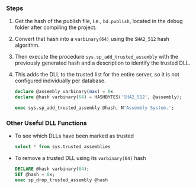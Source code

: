 ### Steps

1. Get the hash of the publish file, i.e., `bd.publish`, located in the debug folder after compiling the project.
2. Convert that hash into a `varbinary(64)` using the `SHA2_512` hash algorithm.
3. Then execute the procedure `sys.sp_add_trusted_assembly` with the previously generated hash and a description to identify the trusted DLL.
4. This adds the DLL to the trusted list for the entire server, so it is not configured individually per database.

    ```sql
    declare @assembly varbinary(max) = 0x
    declare @hash varbinary(64) = HASHBYTES('SHA2_512', @assembly);

    exec sys.sp_add_trusted_assembly @hash, N'Assembly System.';
    ```

### Other Useful DLL Functions

-   To see which DLLs have been marked as trusted
    ```sql
    select * from sys.trusted_assemblies
    ```
-   To remove a trusted DLL using its `varbinary(64)` hash
    ```sql
    DECLARE @hash varbinary(64);
    SET @hash = 0x;
    exec sp_drop_trusted_assembly @hash
    ```
